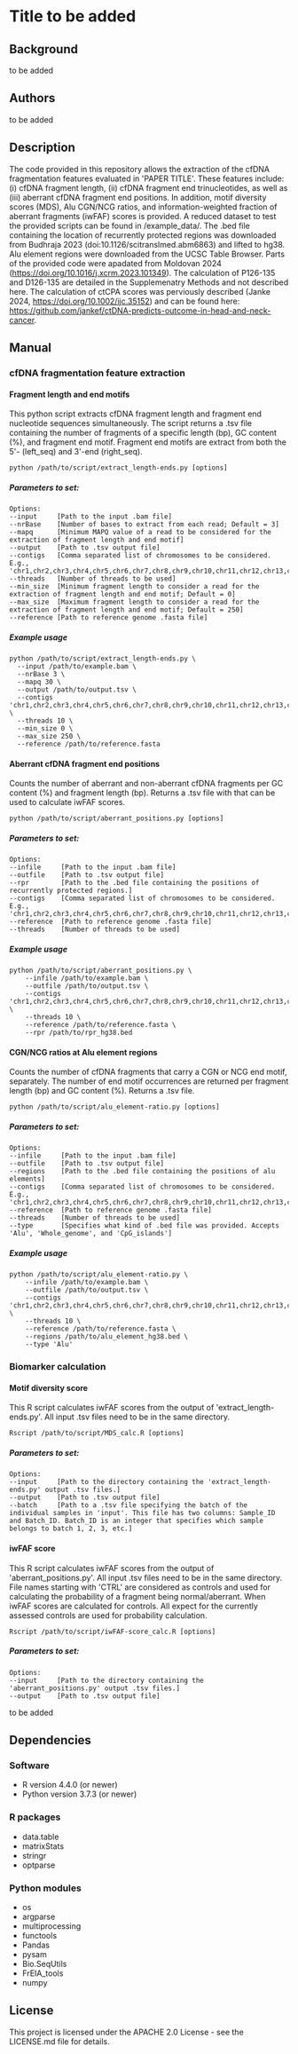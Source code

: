 # Title to be added

## Background
to be added

## Authors
to be added

## Description
The code provided in this repository allows the extraction of the cfDNA fragmentation features evaluated in 'PAPER TITLE'. These features include: (i) cfDNA fragment length, (ii) cfDNA fragment end trinucleotides, as well as (iii) aberrant cfDNA fragment end positions. In addition, motif diversity scores (MDS), Alu CGN/NCG ratios, and information-weighted fraction of aberrant fragments (iwFAF) scores is provided. A reduced dataset to test the provided scripts can be found in /example_data/. The .bed file containing the location of recurrently protected regions was downloaded from Budhraja 2023 (doi:10.1126/scitranslmed.abm6863) and lifted to hg38. Alu element regions were downloaded from the UCSC Table Browser. Parts of the provided code were apadated from Moldovan 2024 (https://doi.org/10.1016/j.xcrm.2023.101349). The calculation of P126-135 and D126-135 are detailed in the Supplemenatry Methods and not described here. The calculation of ctCPA scores was perviously described (Janke 2024,  https://doi.org/10.1002/ijc.35152) and can be found here: https://github.com/jankef/ctDNA-predicts-outcome-in-head-and-neck-cancer.


## Manual
### cfDNA fragmentation feature extraction
#### Fragment length and end motifs
This python script extracts cfDNA fragment length and fragment end nucleotide sequences simultaneously. The script returns a .tsv file containing the number of fragments of a specific length (bp), GC content (%), and fragment end motif. Fragment end motifs are extract from both the 5'- (left_seq) and 3'-end (right_seq).

```
python /path/to/script/extract_length-ends.py [options]
```

##### Parameters to set:
```
Options:
--input     [Path to the input .bam file]
--nrBase    [Number of bases to extract from each read; Default = 3]
--mapq      [Minimum MAPQ value of a read to be considered for the extraction of fragment length and end motif]
--output    [Path to .tsv output file]
--contigs   [Comma separated list of chromosomes to be considered. E.g., 'chr1,chr2,chr3,chr4,chr5,chr6,chr7,chr8,chr9,chr10,chr11,chr12,chr13,chr14,chr15,chr16,chr17,chr18,chr19,chr20,chr21,chr22']
--threads   [Number of threads to be used]
--min_size  [Minimum fragment length to consider a read for the extraction of fragment length and end motif; Default = 0]
--max_size  [Maximum fragment length to consider a read for the extraction of fragment length and end motif; Default = 250]
--reference [Path to reference genome .fasta file]
```

##### Example usage
```
python /path/to/script/extract_length-ends.py \
  --input /path/to/example.bam \
  --nrBase 3 \
  --mapq 30 \
  --output /path/to/output.tsv \
  --contigs 'chr1,chr2,chr3,chr4,chr5,chr6,chr7,chr8,chr9,chr10,chr11,chr12,chr13,chr14,chr15,chr16,chr17,chr18,chr19,chr20,chr21,chr22' \
  --threads 10 \
  --min_size 0 \
  --max_size 250 \
  --reference /path/to/reference.fasta
```

#### Aberrant cfDNA fragment end positions
Counts the number of aberrant and non-aberrant cfDNA fragments per GC content (%) and fragment length (bp). Returns a .tsv file with that can be used to calculate iwFAF scores.

```
python /path/to/script/aberrant_positions.py [options]
```

##### Parameters to set:
```
Options:
--infile     [Path to the input .bam file]
--outfile    [Path to .tsv output file]
--rpr        [Path to the .bed file containing the positions of recurrently protected regions.]
--contigs    [Comma separated list of chromosomes to be considered. E.g., 'chr1,chr2,chr3,chr4,chr5,chr6,chr7,chr8,chr9,chr10,chr11,chr12,chr13,chr14,chr15,chr16,chr17,chr18,chr19,chr20,chr21,chr22']
--reference  [Path to reference genome .fasta file]
--threads    [Number of threads to be used]
```

##### Example usage
```
python /path/to/script/aberrant_positions.py \
    --infile /path/to/example.bam \
    --outfile /path/to/output.tsv \
    --contigs 'chr1,chr2,chr3,chr4,chr5,chr6,chr7,chr8,chr9,chr10,chr11,chr12,chr13,chr14,chr15,chr16,chr17,chr18,chr19,chr20,chr21,chr22' \
    --threads 10 \
    --reference /path/to/reference.fasta \
    --rpr /path/to/rpr_hg38.bed
```

#### CGN/NCG ratios at Alu element regions
Counts the number of cfDNA fragments that carry a CGN or NCG end motif, separately. The number of end motif occurrences are returned per fragment length (bp) and GC content (%). Returns a .tsv file.

```
python /path/to/script/alu_element-ratio.py [options]
```

##### Parameters to set:
```
Options:
--infile     [Path to the input .bam file]
--outfile    [Path to .tsv output file]
--regions    [Path to the .bed file containing the positions of alu elements]
--contigs    [Comma separated list of chromosomes to be considered. E.g., 'chr1,chr2,chr3,chr4,chr5,chr6,chr7,chr8,chr9,chr10,chr11,chr12,chr13,chr14,chr15,chr16,chr17,chr18,chr19,chr20,chr21,chr22']
--reference  [Path to reference genome .fasta file]
--threads    [Number of threads to be used]
--type       [Specifies what kind of .bed file was provided. Accepts 'Alu', 'Whole_genome', and 'CpG_islands']
```

##### Example usage
```
python /path/to/script/alu_element-ratio.py \
    --infile /path/to/example.bam \
    --outfile /path/to/output.tsv \
    --contigs 'chr1,chr2,chr3,chr4,chr5,chr6,chr7,chr8,chr9,chr10,chr11,chr12,chr13,chr14,chr15,chr16,chr17,chr18,chr19,chr20,chr21,chr22' \
    --threads 10 \
    --reference /path/to/reference.fasta \
    --regions /path/to/alu_element_hg38.bed \
    --type 'Alu'
```

### Biomarker calculation
#### Motif diversity score
This R script calculates iwFAF scores from the output of 'extract_length-ends.py'. All input .tsv files need to be in the same directory.

```
Rscript /path/to/script/MDS_calc.R [options]
```

##### Parameters to set:
```
Options:
--input     [Path to the directory containing the 'extract_length-ends.py' output .tsv files.]
--output    [Path to .tsv output file]
--batch     [Path to a .tsv file specifying the batch of the individual samples in 'input'. This file has two columns: Sample_ID and Batch_ID. Batch_ID is an integer that specifies which sample belongs to batch 1, 2, 3, etc.]
```


#### iwFAF score
This R script calculates iwFAF scores from the output of 'aberrant_positions.py'. All input .tsv files need to be in the same directory. File names starting with 'CTRL' are considered as controls and used for calculating the probability of a fragment being normal/aberrant. When iwFAF scores are calculated for controls. All expect for the currently assessed controls are used for probability calculation.

```
Rscript /path/to/script/iwFAF-score_calc.R [options]
```

##### Parameters to set:
```
Options:
--input     [Path to the directory containing the 'aberrant_positions.py' output .tsv files.]
--output    [Path to .tsv output file]
```


to be added

## Dependencies
### Software
- R version 4.4.0 (or newer)
- Python version 3.7.3 (or newer)

### R packages
- data.table
- matrixStats
- stringr
- optparse

### Python modules
- os
- argparse
- multiprocessing
- functools
- Pandas
- pysam
- Bio.SeqUtils
- FrEIA_tools
- numpy

## License
This project is licensed under the APACHE 2.0 License - see the LICENSE.md file for details.
